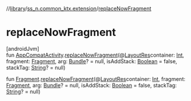 //[library](../../index.md)/[ss_n.common_ktx.extension](index.md)/[replaceNowFragment](replace-now-fragment.md)

# replaceNowFragment

[androidJvm]\
fun [AppCompatActivity](https://developer.android.com/reference/kotlin/androidx/appcompat/app/AppCompatActivity.html).[replaceNowFragment](replace-now-fragment.md)(@[LayoutRes](https://developer.android.com/reference/kotlin/androidx/annotation/LayoutRes.html)container: [Int](https://kotlinlang.org/api/latest/jvm/stdlib/kotlin/-int/index.html), fragment: [Fragment](https://developer.android.com/reference/kotlin/androidx/fragment/app/Fragment.html), arg: [Bundle](https://developer.android.com/reference/kotlin/android/os/Bundle.html)? = null, isAddStack: [Boolean](https://kotlinlang.org/api/latest/jvm/stdlib/kotlin/-boolean/index.html) = false, stackTag: [String](https://kotlinlang.org/api/latest/jvm/stdlib/kotlin/-string/index.html)? = null)

fun [Fragment](https://developer.android.com/reference/kotlin/androidx/fragment/app/Fragment.html).[replaceNowFragment](replace-now-fragment.md)(@[LayoutRes](https://developer.android.com/reference/kotlin/androidx/annotation/LayoutRes.html)container: [Int](https://kotlinlang.org/api/latest/jvm/stdlib/kotlin/-int/index.html), fragment: [Fragment](https://developer.android.com/reference/kotlin/androidx/fragment/app/Fragment.html), arg: [Bundle](https://developer.android.com/reference/kotlin/android/os/Bundle.html)? = null, isAddStack: [Boolean](https://kotlinlang.org/api/latest/jvm/stdlib/kotlin/-boolean/index.html) = false, stackTag: [String](https://kotlinlang.org/api/latest/jvm/stdlib/kotlin/-string/index.html)? = null)
